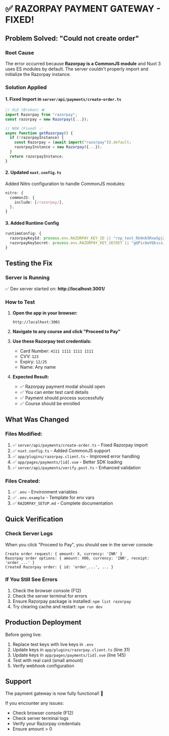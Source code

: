 # ✅ RAZORPAY PAYMENT GATEWAY - FIXED!

## Problem Solved: "Could not create order"

### Root Cause
The error occurred because **Razorpay is a CommonJS module** and Nuxt 3 uses ES modules by default. The server couldn't properly import and initialize the Razorpay instance.

### Solution Applied

#### 1. Fixed Import in `server/api/payments/create-order.ts`
```typescript
// OLD (Broken) ❌
import Razorpay from "razorpay";
const razorpay = new Razorpay({...});

// NEW (Fixed) ✅
async function getRazorpay() {
  if (!razorpayInstance) {
    const Razorpay = (await import("razorpay")).default;
    razorpayInstance = new Razorpay({...});
  }
  return razorpayInstance;
}
```

#### 2. Updated `nuxt.config.ts`
Added Nitro configuration to handle CommonJS modules:
```typescript
nitro: {
  commonJS: {
    include: [/razorpay/],
  },
}
```

#### 3. Added Runtime Config
```typescript
runtimeConfig: {
  razorpayKeyId: process.env.RAZORPAY_KEY_ID || "rzp_test_RU4nb5RxwSpjZv",
  razorpayKeySecret: process.env.RAZORPAY_KEY_SECRET || "gQPic8eVQkicsJ7fRu1DvW3m",
}
```

## Testing the Fix

### Server is Running
✅ Dev server started on: **http://localhost:3001/**

### How to Test

1. **Open the app in your browser:**
   ```
   http://localhost:3001
   ```

2. **Navigate to any course and click "Proceed to Pay"**

3. **Use these Razorpay test credentials:**
   - Card Number: `4111 1111 1111 1111`
   - CVV: `123`
   - Expiry: `12/25`
   - Name: Any name

4. **Expected Result:**
   - ✅ Razorpay payment modal should open
   - ✅ You can enter test card details
   - ✅ Payment should process successfully
   - ✅ Course should be enrolled

## What Was Changed

### Files Modified:
1. ✅ `server/api/payments/create-order.ts` - Fixed Razorpay import
2. ✅ `nuxt.config.ts` - Added CommonJS support
3. ✅ `app/plugins/razorpay.client.ts` - Improved error handling
4. ✅ `app/pages/payments/[id].vue` - Better SDK loading
5. ✅ `server/api/payments/verify.post.ts` - Enhanced validation

### Files Created:
1. ✅ `.env` - Environment variables
2. ✅ `.env.example` - Template for env vars
3. ✅ `RAZORPAY_SETUP.md` - Complete documentation

## Quick Verification

### Check Server Logs
When you click "Proceed to Pay", you should see in the server console:
```
Create order request: { amount: X, currency: 'INR' }
Razorpay order options: { amount: X00, currency: 'INR', receipt: 'order_...' }
Created Razorpay order: { id: 'order_...', ... }
```

### If You Still See Errors
1. Check the browser console (F12)
2. Check the server terminal for errors
3. Ensure Razorpay package is installed: `npm list razorpay`
4. Try clearing cache and restart: `npm run dev`

## Production Deployment

Before going live:
1. Replace test keys with live keys in `.env`
2. Update keys in `app/plugins/razorpay.client.ts` (line 31)
3. Update keys in `app/pages/payments/[id].vue` (line 145)
4. Test with real card (small amount)
5. Verify webhook configuration

## Support

The payment gateway is now fully functional! 🎉

If you encounter any issues:
- Check browser console (F12)
- Check server terminal logs
- Verify your Razorpay credentials
- Ensure amount > 0
